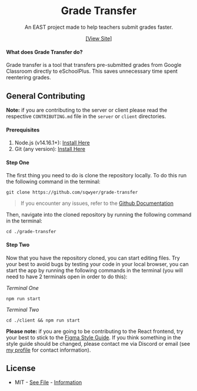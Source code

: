 <div align="center">
<h1>Grade Transfer</h1>
<p>An EAST project made to help teachers submit grades faster.</p>
<a href="https://east-grade-transfer.herokuapp.com/" target="_blank">[View Site]</a>
</div>

#### What does Grade Transfer do?
Grade transfer is a tool that transfers pre-submitted grades from Google Classroom directly to eSchoolPlus. This saves unnecessary time spent reentering grades.

## General Contributing
**Note:** if you are contributing to the server or client please read the respective `CONTRIBUTING.md` file in the `server` or `client` directories.

#### Prerequisites
1. Node.js (v14.16.1+): [Install Here](https://nodejs.org/en/)
2. Git (any version): [Install Here](https://git-scm.com/book/en/v2/Getting-Started-Installing-Git)

#### Step One
The first thing you need to do is clone the repository locally. To do this run the following command in the terminal:
```
git clone https://github.com/sqwyer/grade-transfer
```
> If you encounter any issues, refer to the [Github Documentation](https://docs.github.com/en/github/creating-cloning-and-archiving-repositories/cloning-a-repository-from-github/cloning-a-repository)

Then, navigate into the cloned repository by running the following command in the terminal:
```
cd ./grade-transfer
```

#### Step Two
Now that you have the repository cloned, you can start editing files. Try your best to avoid bugs by testing your code in your local browser, you can start the app by running the following commands in the terminal (you will need to have 2 terminals open in order to do this):

*Terminal One*
```
npm run start
```
*Terminal Two*
```
cd ./client && npm run start
```

**Please note:** if you are going to be contributing to the React frontend, try your best to stick to the [Figma Style Guide](https://www.figma.com/file/wQrzua8DkQuiAlVTA7FR9r/Grade-Transfer-React?node-id=0%3A1). If you think something in the style guide should be changed, please contact me via Discord or email (see [my profile](https://github.com/sqwyer) for contact information).

## License
- MIT - [See File](https://github.com/sqwyer/grade-transfer/blob/react/LICENSE.md) - [Information](https://opensource.org/licenses/MIT)